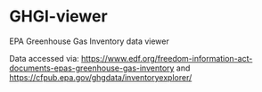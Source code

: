 # GHGI-viewer
EPA Greenhouse Gas Inventory data viewer

Data accessed via: https://www.edf.org/freedom-information-act-documents-epas-greenhouse-gas-inventory and https://cfpub.epa.gov/ghgdata/inventoryexplorer/
